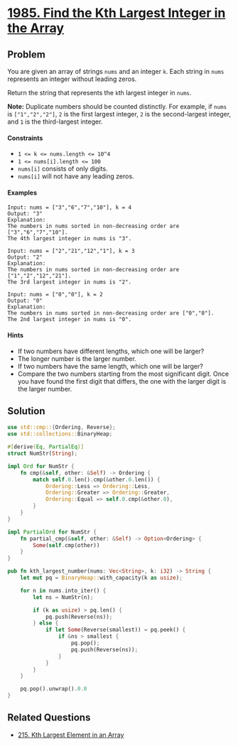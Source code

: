 # [1985. Find the Kth Largest Integer in the Array](https://leetcode.com/problems/find-the-kth-largest-integer-in-the-array/)

## Problem

You are given an array of strings `nums` and an integer `k`. Each string
in `nums` represents an integer without leading zeros.

Return the string that represents the `k`th largest integer in `nums`.

**Note:** Duplicate numbers should be counted distinctly. For example, if `nums`
is `["1","2","2"]`, `2` is the first largest integer, `2` is the second-largest
integer, and `1` is the third-largest integer.

#### Constraints

* `1 <= k <= nums.length <= 10^4`
* `1 <= nums[i].length <= 100`
* `nums[i]` consists of only digits.
* `nums[i]` will not have any leading zeros.

#### Examples

```text
Input: nums = ["3","6","7","10"], k = 4
Output: "3"
Explanation:
The numbers in nums sorted in non-decreasing order are ["3","6","7","10"].
The 4th largest integer in nums is "3".
```

```text
Input: nums = ["2","21","12","1"], k = 3
Output: "2"
Explanation:
The numbers in nums sorted in non-decreasing order are ["1","2","12","21"].
The 3rd largest integer in nums is "2".
```

```text
Input: nums = ["0","0"], k = 2
Output: "0"
Explanation:
The numbers in nums sorted in non-decreasing order are ["0","0"].
The 2nd largest integer in nums is "0".
```

#### Hints

* If two numbers have different lengths, which one will be larger?
* The longer number is the larger number.
* If two numbers have the same length, which one will be larger?
* Compare the two numbers starting from the most significant digit. Once you
  have found the first digit that differs, the one with the larger digit is the
  larger number.

## Solution

```rust
use std::cmp::{Ordering, Reverse};
use std::collections::BinaryHeap;

#[derive(Eq, PartialEq)]
struct NumStr(String);

impl Ord for NumStr {
    fn cmp(&self, other: &Self) -> Ordering {
        match self.0.len().cmp(&other.0.len()) {
            Ordering::Less => Ordering::Less,
            Ordering::Greater => Ordering::Greater,
            Ordering::Equal => self.0.cmp(&other.0),
        }
    }
}

impl PartialOrd for NumStr {
    fn partial_cmp(&self, other: &Self) -> Option<Ordering> {
        Some(self.cmp(other))
    }
}

pub fn kth_largest_number(nums: Vec<String>, k: i32) -> String {
    let mut pq = BinaryHeap::with_capacity(k as usize);

    for n in nums.into_iter() {
        let ns = NumStr(n);

        if (k as usize) > pq.len() {
            pq.push(Reverse(ns));
        } else {
            if let Some(Reverse(smallest)) = pq.peek() {
                if &ns > smallest {
                    pq.pop();
                    pq.push(Reverse(ns));
                }
            }
        }
    }

    pq.pop().unwrap().0.0
}
```

## Related Questions

* [215. Kth Largest Element in an Array](/leetcode/200%20-%20299/215%20-%20Kth%20Largest%20Element%20in%20an%20Array.md)